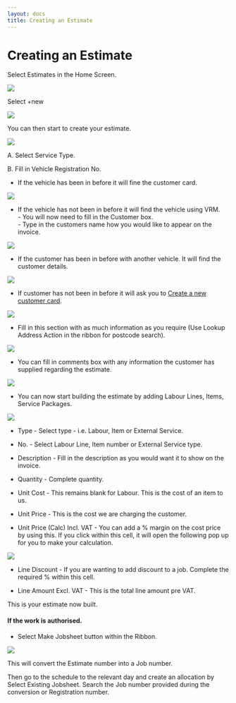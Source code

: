 ```yaml
---
layout: docs
title: Creating an Estimate
---
```


#   Creating an Estimate 

Select Estimates in the Home Screen. 

![](media/garagehive-create-an-estimate1.png)

Select +new

![](media/garagehive-create-an-estimate2.png)

You can then start to create your estimate. 

![](media/garagehive-create-an-estimate3.png)

A.  Select Service Type. 

B. Fill in Vehicle Registration No.<br>

*   If the vehicle has been in before it will fine the customer card. 

![](media/garagehive-create-a-booking5.png)

*   If the vehicle has not been in before it will find the vehicle using VRM. <br>
            - You will now need to fill in the Customer box. <br>
            - Type in the customers name how you would like to appear on the invoice.<br>
            
![](media/garagehive-create-a-booking6.png)

- If the customer has been in before with another vehicle. It will find the customer details. 

![](media/garagehive-create-a-booking7.png)

*   If customer has not been in before it will ask you to [Create a new customer card](https://docs.garagehive.co.uk/docs/garagehive-create-a-customer-card.html "Create Customer Card").

![](media/garagehive-create-a-booking8.png)

*    Fill in this section with as much information as you require (Use Lookup Address Action in the ribbon for postcode search).

![](media/garagehive-create-a-booking9.png)

*   You can fill in comments box with any information the customer has supplied regarding the estimate. 

![](media/garagehive-create-a-booking10.png)

*   You can now start building the estimate by adding Labour Lines, Items, Service Packages.

![](media/garagehive-create-an-estimate4.png)

*   Type - Select type - i.e. Labour, Item or External Service. 

*   No. - Select Labour Line, Item number or External Service type.

*  Description - Fill in the description as you would want it to show on the invoice. 

*   Quantity - Complete quantity.   

*   Unit Cost - This remains blank for Labour. This is the cost of an item to us. 

*  Unit Price - This is the cost we are charging the customer. 

*   Unit Price (Calc) Incl. VAT - You can add a % margin on the cost price by using this. If you click within this cell, it will open the following pop up for you to make your calculation. 

![](media/garagehive-create-an-estimate5.png)

*   Line Discount - If you are wanting to add discount to a job. Complete the required % within this cell.

*   Line Amount Excl. VAT - This is the total line amount pre VAT. 

This is your estimate now built. 

####    If the work is authorised. 

*   Select Make Jobsheet button within the Ribbon. 

![](media/garagehive-create-an-estimate6.png)

This will convert the Estimate number into a Job number. 

Then go to the schedule to the relevant day and create an allocation by Select Existing Jobsheet. Search the Job number provided during the conversion or Registration number. 




